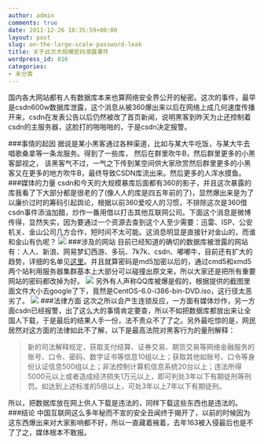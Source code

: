 ```yaml
---
author: admin
comments: true
date: 2011-12-26 18:35:59+00:00
layout: post
slug: on-the-large-scale-password-leak
title: 关于此次大规模密码泄露事件
wordpress_id: 816
categories:
- 未分类
---
```


国内各大网站都有人有数据库本来也算网络安全界公开的秘密。这次的事件，最早是csdn600w数据库泄露，这个消息从被360爆出来以后在网络上成几何速度传播开来，csdn在发表公告以后仍然被改了首页新闻，说明黑客到昨天为止还控制着csdn的主服务器，这脸打的啪啪啪的，于是csdn决定报警。

###事情的起因
据说是某小黑客通过各种渠道，比如与某大牛吃饭，与某大牛去唱歌桑拿等一条龙服务。得到了一些库， 然后在群里吹牛B，然后群里更多的小黑客鄙视之， 该黑客气不过，一气之下传到某空间供大家欣赏然后群里更多的小黑客又在更多的地方吹牛B，最终导致CSDN库流出来。然后更多的人浑水摸鱼。
###媒体的力量
csdn和今天的大规模暴库后面都有360的影子，并且这次暴露的库我看了下大部分都是很老的了(像人人的库是四五年前的了)，显然爆出来是为了以廉价过时的筹码引起舆论，根据以前360爱咬人的习惯，不排除这次是360借csdn事件添油加醋，炒作一番用借以打击其他互联网公司。下面这个消息是微博传得，显然失实，因为要通过一个资源去查到这个人至少需要：迅雷、ISP、公安机关、金山公司几方合作，短时间不太可能。这消息明显是直接针对金山的，而谁和金山有仇呢？
[![](http://cctvsmg-wordpress.stor.sinaapp.com/uploads/2011/12/360vs金山-150x150.jpg)](http://cctvsmg-wordpress.stor.sinaapp.com/uploads/2011/12/360vs金山.jpg)
###涉及的网站
目前已经知道的确切的数据库被泄露的网站有：人人、新浪、网易梦幻西游、多玩、7k7k、csdn、嘟嘟牛，目前还有扩大的趋势，详细的名单见[这里](http://csdn.aspx2.com/)。并且就算密码是md5加密以后的，通过cmd5和xmd5两个站利用服务器集群基本上大部分可以碰撞出原文来，所以大家还是把所有重要网站的密码都改掉为好。
[![](http://cctvsmg-wordpress.stor.sinaapp.com/uploads/2011/12/QQ截图20111222135831-217x300.jpg)](http://cctvsmg-wordpress.stor.sinaapp.com/uploads/2011/12/QQ截图20111222135831.jpg)
另外有人声称QQ库被爆是假的，根据提供的截图里面文件大小去google了下，竟然是CentOS-6.0-i386-bin-DVD.iso，这行径太恶劣了。
[![](http://cctvsmg-wordpress.stor.sinaapp.com/uploads/2011/12/qq.jpg)](http://cctvsmg-wordpress.stor.sinaapp.com/uploads/2011/12/qq.jpg)
###法律方面
这次之所以会产生连锁反应，一方面有媒体炒作，另一方面csdn已经报警，出了这么大的事情肯定要查，所以不如把数据库都放出来让全国人下载，于是最后的结果人手一份，法不责众不了了之。另外最吃惊的是，网民居然对这方面的法律如此不了解，以下是最高法院对黑客行为的量刑解释：


> 新的司法解释规定，获取支付结算、证券交易、期货交易等网络金融服务的账号、口令、密码、数字证书等信息10组以上；获取其他如账号、口令等身份认证信息500组以上；非法控制计算机信息系统20台以上；违法所得5000元以上或者造成经济损失1万元以上，即可判处3年以下有期徒刑等刑罚。如达到上述标准的5倍以上，可处3年以上7年以下有期徒刑。


所以，把数据库放在网上供人下载是违法的，同样下载这些东西也是违法的。
###结论
中国互联网这么多年秘而不宣的安全丑闻终于揭开了，以前的时候因为这东西爆出来对大家影响都不好，所以一直藏着掖着，去年163被入侵最后也是不了了之，媒体根本不敢报。
